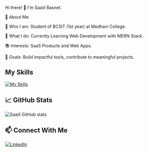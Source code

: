 Hi there! 👋 I'm Saaiil Basnet.

🚀 About Me

🌟 Who I am: Student of BCSIT (1st year) at Medhavi College.

💼 What I do: Currently Learning Web Development with MERN Stack.

📚 Interests: SaaS Products and Web Apps.

🎯 Goals:  Build impactful tools, contribute to meaningful projects.

## My Skills

[![My Skills](https://skillicons.dev/icons?i=js,html,css,mysql,tailwind,c,php,ts,figma,vscode,git,github,reactjs,nodejs,expressjs,supabase,prisma,sequelize,postgresql,bootstrap)](https://skillicons.dev)

## 📈 GitHub Stats
![Saaiil GitHub stats](https://github-readme-stats.vercel.app/api?username=saaiilbasnet&show_icons=true&theme=radical)

## 📫 Connect With Me
[![LinkedIn](https://img.shields.io/badge/LinkedIn-blue?style=flat&logo=linkedin)](https://www.linkedin.com/in/saaiil-basnet-07b617281)
